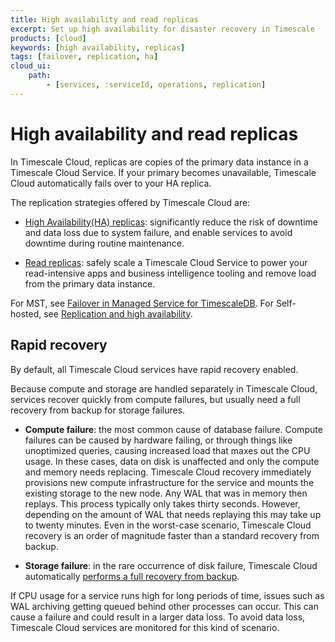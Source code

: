```yaml
---
title: High availability and read replicas
excerpt: Set up high availability for disaster recovery in Timescale
products: [cloud]
keywords: [high availability, replicas]
tags: [failover, replication, ha]
cloud_ui:
    path:
        - [services, :serviceId, operations, replication]
---
```


# High availability and read replicas

In Timescale Cloud, replicas are copies of the primary data instance in a Timescale Cloud Service. 
If your primary becomes unavailable, Timescale Cloud automatically fails over to your HA replica.

The replication strategies offered by Timescale Cloud are:

- [High Availability(HA) replicas][ha-replica]: significantly reduce the risk of downtime and data 
  loss due to system failure, and enable services to avoid downtime during routine maintenance.

- [Read replicas][read-replica]: safely scale a Timescale Cloud Service to power your read-intensive
  apps and business intelligence tooling and remove load from the primary data instance.


For MST, see [Failover in Managed Service for TimescaleDB][mst-failover]. 
For Self-hosted, see [Replication and high availability][self-hosted-ha].

## Rapid recovery

By default, all Timescale Cloud services have rapid recovery enabled.

Because compute and storage are handled separately in Timescale Cloud, services recover 
quickly from compute failures, but usually need a full recovery from backup for storage failures.

- **Compute failure**: the most common cause of database failure. Compute failures
can be caused by hardware failing, or through things like unoptimized queries,
causing increased load that maxes out the CPU usage. In these cases, data on disk is unaffected 
and only the compute and memory needs replacing. Timescale Cloud recovery immediately provisions 
new compute infrastructure for the service and mounts the existing storage to the new node. Any WAL 
that was in memory then replays. This process typically only takes thirty seconds. However, 
depending on the amount of WAL that needs replaying this may take up to twenty minutes. Even in the 
worst-case scenario, Timescale Cloud recovery is an order of magnitude faster than a standard recovery 
from backup. 

- **Storage failure**: in the rare occurrence of disk failure, Timescale Cloud automatically
[performs a full recovery from backup][backup-recovery].

If CPU usage for a service runs high for long periods of time, issues such as WAL archiving getting queued 
behind other processes can occur. This can cause a failure and could result in a larger data loss. 
To avoid data loss, Timescale Cloud services are monitored for this kind of scenario.



[ha-replica]: /use-timescale/:currentVersion:/ha-replicas/high-availability/
[read-replica]: /use-timescale/:currentVersion:/ha-replicas/read-scaling/
[mst-failover]: /mst/:currentVersion:/failover/
[self-hosted-ha]: /self-hosted/:currentVersion:/replication-and-ha/
[backup-recovery]: /use-timescale/:currentVersion:/backup-restore/backup-restore-cloud/
